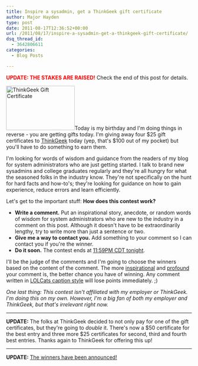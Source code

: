 ```yaml
---
title: Inspire a sysadmin, get a ThinkGeek gift certificate
author: Major Hayden
type: post
date: 2011-08-17T12:36:52+00:00
url: /2011/08/17/inspire-a-sysadmin-get-a-thinkgeek-gift-certificate/
dsq_thread_id:
  - 3642806611
categories:
  - Blog Posts

---
```

<strong style="color: red">UPDATE: THE STAKES ARE RAISED!</strong> Check the end of this post for details.

[<img src="http://rackerhacker.com/wp-content/uploads/2011/08/giftcert-preview.png" alt="ThinkGeek Gift Certificate" title="ThinkGeek Gift Certificate" width="186" height="120" class="alignright size-full wp-image-2430" />][1]Today is my birthday and I'm doing things in reverse - you are getting gifts today. I'm giving away four $25 gift certificates to [ThinkGeek][2] today (yep, that's $100 out of my pocket) but you'll have to do something to earn them.

I'm looking for words of wisdom and guidance from the readers of my blog for system administrators who are just getting started. I talk to brand new sysadmins and college graduates regularly and they're all hungry for what the seasoned folks in the industry know. They're not specifically on the hunt for hard facts and how-to's; they're looking for guidance on how to gain experience, reduce errors and learn efficiently.

Let's get to the important stuff: **How does this contest work?**

  * **Write a comment.** Put an inspirational story, anecdote, or random words of wisdom for system administrators who are new to the industry in a comment on this post. Although it doesn't have to be extraordinarily lengthy, try to write more than just a sentence or two.
  * **Give me a way to contact you.** Add something to your comment so I can contact you if you're the winner.
  * **Do it soon.** The contest ends at [11:59PM CDT tonight][3].

I'll be the judge of the comments and I'm going to choose the winners based on the content of the comment. The more [inspirational][4] and [profound][5] your comment is, the better chance you have of winning. Any comment written in [LOLCats caption style][6] will lose points immediately. ;)

_One last thing: This contest isn't affiliated with my employer or ThinkGeek. I'm doing this on my own. However, I'm a big fan of both my employer and ThinkGeek, but that's irrelevant right now._

* * *

**UPDATE:** The folks at ThinkGeek decided to not only pay for one of the gift certificates, but they're going to _double_ it. There's now a $50 certificate for the best entry and three more $25 certificates for second, third and fourth best entries. Thanks again to ThinkGeek for offering this up!</p>

* * *

**UPDATE:** [The winners have been announced!][7]</p>

 [1]: http://rackerhacker.com/wp-content/uploads/2011/08/giftcert-preview.png
 [2]: http://www.thinkgeek.com/
 [3]: http://www.timeanddate.com/worldclock/fixedtime.html?iso=20110817T2359&p1=400
 [4]: http://dictionary.reference.com/browse/inspiration
 [5]: http://dictionary.reference.com/browse/profound
 [6]: http://cache.ohinternet.com/images/f/fa/HAPPYCAT_I_CAN_HAS_CHEEZBURGER.JPG
 [7]: /2011/08/22/contest-winners-from-the-inspire-a-sysadmin-contest/
